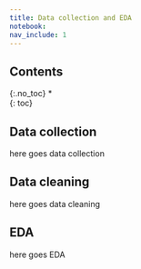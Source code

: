 ```yaml
---
title: Data collection and EDA
notebook: 
nav_include: 1
---
```


## Contents
{:.no_toc}
*  
{: toc}

## Data collection

here goes data collection

## Data cleaning

here goes data cleaning

## EDA

here goes EDA